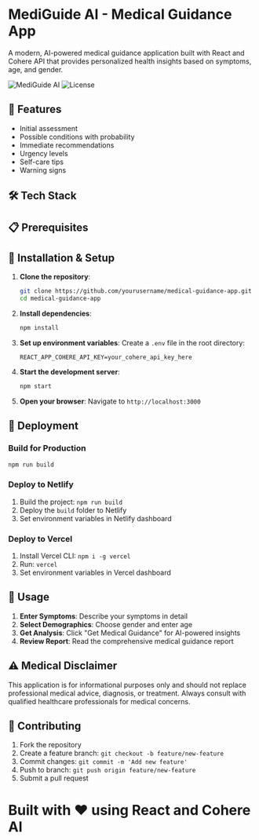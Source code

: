 # MediGuide AI - Medical Guidance App

A modern, AI-powered medical guidance application built with React and Cohere API that provides personalized health insights based on symptoms, age, and gender.

![MediGuide AI](https://img.shields.io/badge/React-18.0+-blue.svg)
![License](https://img.shields.io/badge/license-MIT-green.svg)

## 🚀 Features

  - Initial assessment
  - Possible conditions with probability
  - Immediate recommendations
  - Urgency levels
  - Self-care tips
  - Warning signs

## 🛠️ Tech Stack


## 📋 Prerequisites


## 🔧 Installation & Setup

1. **Clone the repository**:
   ```bash
   git clone https://github.com/yourusername/medical-guidance-app.git
   cd medical-guidance-app
   ```

2. **Install dependencies**:
   ```bash
   npm install
   ```

3. **Set up environment variables**:
   Create a `.env` file in the root directory:
   ```env
   REACT_APP_COHERE_API_KEY=your_cohere_api_key_here
   ```

4. **Start the development server**:
   ```bash
   npm start
   ```

5. **Open your browser**:
   Navigate to `http://localhost:3000`

## 🚀 Deployment

### Build for Production
```bash
npm run build
```

### Deploy to Netlify
1. Build the project: `npm run build`
2. Deploy the `build` folder to Netlify
3. Set environment variables in Netlify dashboard

### Deploy to Vercel
1. Install Vercel CLI: `npm i -g vercel`
2. Run: `vercel`
3. Set environment variables in Vercel dashboard

## 📱 Usage

1. **Enter Symptoms**: Describe your symptoms in detail
2. **Select Demographics**: Choose gender and enter age
3. **Get Analysis**: Click "Get Medical Guidance" for AI-powered insights
4. **Review Report**: Read the comprehensive medical guidance report

## ⚠️ Medical Disclaimer

This application is for informational purposes only and should not replace professional medical advice, diagnosis, or treatment. Always consult with qualified healthcare professionals for medical concerns.

## 🤝 Contributing

1. Fork the repository
2. Create a feature branch: `git checkout -b feature/new-feature`
3. Commit changes: `git commit -m 'Add new feature'`
4. Push to branch: `git push origin feature/new-feature`
5. Submit a pull request






Built with ❤️ using React and Cohere AI
======
